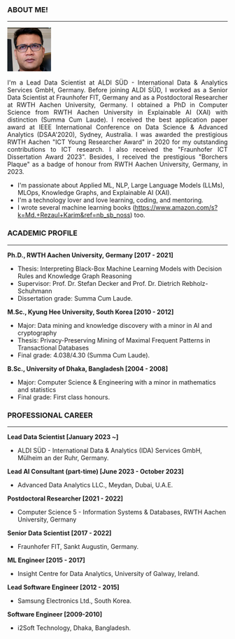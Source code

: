 ### ABOUT ME!
___
<img class="profile-picture" src="img/1664312512000.jpg" width="100">

<p style='text-align: justify;'> I'm a Lead Data Scientist at ALDI SÜD - International Data & Analytics Services GmbH, Germany. Before joining ALDI SÜD, I worked as a Senior Data Scientist at Fraunhofer FIT, Germany and as a Postdoctoral Researcher at RWTH Aachen University, Germany. I obtained a PhD in Computer Science from RWTH Aachen University in Explainable AI (XAI) with distinction (Summa Cum Laude). I received the best application paper award at IEEE International Conference on Data Science & Advanced Analytics (DSAA'2020), Sydney, Australia. I was awarded the prestigious RWTH Aachen "ICT Young Researcher Award" in 2020 for my outstanding contributions to ICT research. I also received the "Fraunhofer ICT Dissertation Award 2023". Besides, I received the prestigious "Borchers Plaque" as a badge of honour from RWTH Aachen University, Germany, in 2023. </p>

- I'm passionate about Applied ML, NLP, Large Language Models (LLMs), MLOps, Knowledge Graphs, and Explainable AI (XAI). 
- I'm a technology lover and love learning, coding, and mentoring. 
- I wrote several machine learning books (https://www.amazon.com/s?k=Md.+Rezaul+Karim&ref=nb_sb_noss) too.

### ACADEMIC PROFILE
___

**Ph.D., RWTH Aachen University, Germany [2017 - 2021]**
- Thesis: Interpreting Black-Box Machine Learning Models with Decision Rules and Knowledge Graph Reasoning 
- Supervisor: Prof. Dr. Stefan Decker and Prof. Dr. Dietrich Rebholz-Schuhmann
- Dissertation grade: Summa Cum Laude.

**M.Sc., Kyung Hee University, South Korea [2010 - 2012]**
- Major: Data mining and knowledge discovery with a minor in AI and cryptography
- Thesis: Privacy-Preserving Mining of Maximal Frequent Patterns in Transactional Databases
- Final grade: 4.038/4.30 (Summa Cum Laude).

**B.Sc., University of Dhaka, Bangladesh [2004 - 2008]**
- Major: Computer Science & Engineering with a minor in mathematics and statistics
- Final grade: First class honours.

### PROFESSIONAL CAREER
___

**Lead Data Scientist [January 2023 ~]**
- ALDI SÜD - International Data & Analytics (IDA) Services GmbH, Mülheim an der Ruhr, Germany.
  
**Lead AI Consultant (part-time) [June 2023 - October 2023]**
- Advanced Data Analytics LLC., Meydan, Dubai, U.A.E.
  
**Postdoctoral Researcher [2021 - 2022]**
- Computer Science 5 - Information Systems & Databases, RWTH Aachen University, Germany  

**Senior Data Scientist [2017 - 2022]**
- Fraunhofer FIT, Sankt Augustin, Germany. 

**ML Engineer [2015 - 2017]**
- Insight Centre for Data Analytics, University of Galway, Ireland. 

**Lead Software Engineer [2012 - 2015]**
-  Samsung Electronics Ltd., South Korea.

**Software Engineer [2009-2010]**
- i2Soft Technology, Dhaka, Bangladesh.
